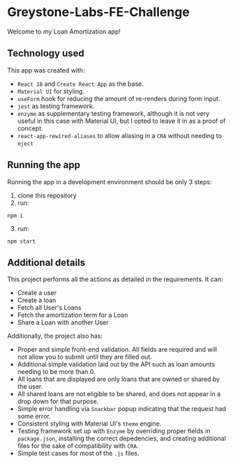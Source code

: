 # Greystone-Labs-FE-Challenge

Welcome to my Loan Amortization app!

## Technology used

This app was created with:

- `React 18` and `Create React App`  as the base.
- `Material UI` for styling.
- `useForm` hook for reducing the amount of re-renders during form input.
- `jest` as testing framework.
- `enzyme` as supplementary testing framework, although it is not very useful in this case with Material UI, but I opted to leave it in as a proof of concept.
- `react-app-rewired-aliases` to allow aliasing in a `CRA` without needing to `eject`


## Running the app

Running the app in a development environment should be only 3 steps:

1. clone this repository
2. run:

```
npm i
```

3. run:

```
npm start
```

## Additional details

This project performs all the actions as detailed in the requirements. It can:

- Create a user
- Create a loan
- Fetch all User's Loans
- Fetch the amortization term for a Loan
- Share a Loan with another User

Additionally, the project also has:

- Proper and simple front-end validation. All fields are required and will not allow you to 
submit until they are filled out.
- Additional simple validation laid out by the API such as loan amounts needing to be more than 0.
- All loans that are displayed are only loans that are owned or shared by the user.
- All shared loans are not eligible to be shared, and does not appear in a drop down for that purpose.
- Simple error handling via `Snackbar` popup indicating that the request had some error.
- Consistent styling with Material UI's `theme` engine.
- Testing framework set up with `Enzyme` by overriding proper fields in `package.json`, installing the correct depedencies, and creating additional files for the sake of compatibility with `CRA`.
- Simple test cases for most of the `.js` files.